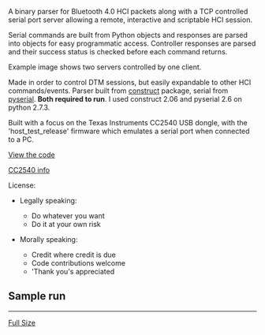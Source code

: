 A binary parser for Bluetooth 4.0 HCI packets along with a TCP controlled serial port server allowing a remote, interactive and scriptable HCI session.

Serial commands are built from Python objects and responses are parsed into objects for easy programmatic access. Controller responses are parsed and their success status is checked before each command returns.

Example image shows two servers controlled by one client.

Made in order to control DTM sessions, but easily expandable to other HCI commands/events. Parser built from [construct](http://construct.wikispaces.com) package, serial from [pyserial](http://pyserial.sourceforge.net/). **Both required to run**. I used construct 2.06 and pyserial 2.6 on python 2.7.3.

Built with a  focus on the Texas Instruments CC2540 USB dongle, with the 'host\_test\_release' firmware which emulates a serial port when connected to a PC.

[View the code](https://code.google.com/p/py-ble-hci/source/browse/)

[CC2540 info](http://processors.wiki.ti.com/index.php/Category:BluetoothLE)


License:
  * Legally speaking:
    * Do whatever you want
    * Do it at your own risk

  * Morally speaking:
    * Credit where credit is due
    * Code contributions welcome
    * 'Thank you's appreciated

## Sample run ##

---

[Full Size](https://py-ble-hci.googlecode.com/hg/demo_run.png)

![![](https://py-ble-hci.googlecode.com/hg/demo_run.png)](https://py-ble-hci.googlecode.com/hg/demo_run.png)